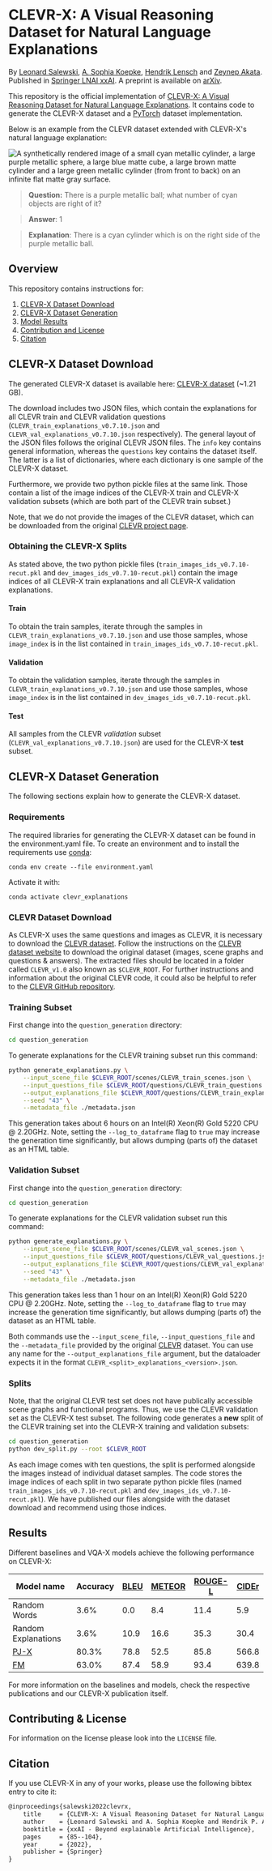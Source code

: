 # CLEVR-X: A Visual Reasoning Dataset for Natural Language Explanations

By <a href='https://www.eml-unitue.de/people/leonard-salewski'>Leonard Salewski</a>, <a href='https://www.eml-unitue.de/people/almut-sophia-koepke'>A. Sophia Koepke</a>, <a href='https://uni-tuebingen.de/fakultaeten/mathematisch-naturwissenschaftliche-fakultaet/fachbereiche/informatik/lehrstuehle/computergrafik/lehrstuhl/mitarbeiter/prof-dr-ing-hendrik-lensch/'>Hendrik Lensch</a> and <a href='https://www.eml-unitue.de/people/zeynep-akata'>Zeynep Akata</a>.
Published in [Springer LNAI xxAI](https://human-centered.ai/springer-lnai-xxai/). A preprint is available on [arXiv](https://arxiv.org/abs/2204.02380).

<!-- >📋 Optional: include a link to demos, blog posts and tutorials -->

This repository is the official implementation of [CLEVR-X: A Visual Reasoning Dataset for Natural Language Explanations](https://explainableml.github.io/CLEVR-X/). It contains code to generate the CLEVR-X dataset and a [PyTorch](https://pytorch.org/) dataset implementation.

Below is an example from the CLEVR dataset extended with CLEVR-X's natural language explanation:

![A synthetically rendered image of a small cyan metallic cylinder, a large purple metallic sphere, a large blue matte cube, a large brown matte cylinder and a large green metallic cylinder (from front to back) on an infinite flat matte gray surface.](images/CLEVR_val_005182.png)
> **Question:** There is a purple metallic ball; what number of cyan objects are right of it?

> **Answer**: 1

> **Explanation**: There is a cyan cylinder which is on the right side of the purple metallic ball.

## Overview

This repository contains instructions for:

1. [CLEVR-X Dataset Download](#CLEVR-X-Dataset-Download)
2. [CLEVR-X Dataset Generation](#CLEVR-X-Dataset-Generation)
3. [Model Results](#Results)
4. [Contribution and License](#Contributing)
5. [Citation](#Citation)

## CLEVR-X Dataset Download

The generated CLEVR-X dataset is available here: [CLEVR-X dataset](https://www.dropbox.com/sh/qe1wfahldk3pd7l/AADnsGTUInU5-eLCjyor0Iapa?dl=0) (~1.21 GB).

The download includes two JSON files, which contain the explanations for all CLEVR train and CLEVR validation questions (`CLEVR_train_explanations_v0.7.10.json` and  `CLEVR_val_explanations_v0.7.10.json` respectively).
The general layout of the JSON files follows the original CLEVR JSON files. The `info` key contains general information, whereas the `questions` key contains the dataset itself. The latter is a list of dictionaries, where each dictionary is one sample of the CLEVR-X dataset.

Furthermore, we provide two python pickle files at the same link. Those contain a list of the image indices of the CLEVR-X train and CLEVR-X validation subsets (which are both part of the CLEVR train subset.)

Note, that we do not provide the images of the CLEVR dataset, which can be downloaded from the original [CLEVR project page](https://cs.stanford.edu/people/jcjohns/clevr/).

### Obtaining the CLEVR-X Splits

As stated above, the two python pickle files (`train_images_ids_v0.7.10-recut.pkl` and `dev_images_ids_v0.7.10-recut.pkl`) contain the image indices of all CLEVR-X train explanations and all CLEVR-X validation explanations.

#### Train

To obtain the train samples, iterate through the samples in `CLEVR_train_explanations_v0.7.10.json` and use those samples, whose `image_index` is in the list contained in `train_images_ids_v0.7.10-recut.pkl`.

#### Validation

To obtain the validation samples, iterate through the samples in `CLEVR_train_explanations_v0.7.10.json` and use those samples, whose `image_index` is in the list contained in `dev_images_ids_v0.7.10-recut.pkl`.

#### Test

All samples from the CLEVR _validation_ subset (`CLEVR_val_explanations_v0.7.10.json`) are used for the CLEVR-X **test** subset.

## CLEVR-X Dataset Generation

The following sections explain how to generate the CLEVR-X dataset.

### Requirements

The required libraries for generating the CLEVR-X dataset can be found in the environment.yaml file. To create an environment and to install the requirements use [conda](https://docs.conda.io/en/latest/):

```setup
conda env create --file environment.yaml
```

Activate it with:

```setup
conda activate clevr_explanations
```

### CLEVR Dataset Download

As CLEVR-X uses the same questions and images as CLEVR, it is necessary to download the [CLEVR dataset](https://cs.stanford.edu/people/jcjohns/clevr/). Follow the instructions on the [CLEVR dataset website](https://cs.stanford.edu/people/jcjohns/clevr/) to download the original dataset (images, scene graphs and questions & answers).
The extracted files should be located in a folder called `CLEVR_v1.0` also known as `$CLEVR_ROOT`.
For further instructions and information about the original CLEVR code, it could also be helpful to refer to the [CLEVR GitHub repository](https://github.com/facebookresearch/clevr-dataset-gen).

### Training Subset

First change into the `question_generation` directory:

```bash
cd question_generation
```

To generate explanations for the CLEVR training subset run this command:

```bash
python generate_explanations.py \
    --input_scene_file $CLEVR_ROOT/scenes/CLEVR_train_scenes.json \
    --input_questions_file $CLEVR_ROOT/questions/CLEVR_train_questions.json \
    --output_explanations_file $CLEVR_ROOT/questions/CLEVR_train_explanations_v0.7.13.json \
    --seed "43" \
    --metadata_file ./metadata.json
```

This generation takes about 6 hours on an Intel(R) Xeon(R) Gold 5220 CPU @ 2.20GHz.
Note, setting the `--log_to_dataframe` flag to `true` may increase the generation time significantly, but allows dumping (parts of) the dataset as an HTML table.

### Validation Subset

First change into the `question_generation` directory:

```bash
cd question_generation
```

To generate explanations for the CLEVR validation subset run this command:

```bash
python generate_explanations.py \
    --input_scene_file $CLEVR_ROOT/scenes/CLEVR_val_scenes.json \
    --input_questions_file $CLEVR_ROOT/questions/CLEVR_val_questions.json \
    --output_explanations_file $CLEVR_ROOT/questions/CLEVR_val_explanations_v0.7.13.json \
    --seed "43" \
    --metadata_file ./metadata.json
```

This generation takes less than 1 hour on an Intel(R) Xeon(R) Gold 5220 CPU @ 2.20GHz.
Note, setting the `--log_to_dataframe` flag to `true` may increase the generation time significantly, but allows dumping (parts of) the dataset as an HTML table.

Both commands use the `--input_scene_file`, `--input_questions_file` and the `--metadata_file` provided by the original [CLEVR](https://cs.stanford.edu/people/jcjohns/clevr/) dataset. You can use any name for the `--output_explanations_file` argument, but the dataloader expects it in the format `CLEVR_<split>_explanations_<version>.json`.

### Splits

Note, that the original CLEVR test set does not have publically accessible scene graphs and functional programs. Thus, we use the CLEVR validation set as the CLEVR-X test subset. The following code generates a **new** split of the CLEVR training set into the CLEVR-X training and validation subsets:

```bash
cd question_generation
python dev_split.py --root $CLEVR_ROOT
```

As each image comes with ten questions, the split is performed alongside the images instead of individual dataset samples. The code stores the image indices of each split in two separate python pickle files (named `train_images_ids_v0.7.10-recut.pkl` and `dev_images_ids_v0.7.10-recut.pkl`). We have published our files alongside with the dataset download and recommend using those indices.

## Results

Different baselines and VQA-X models achieve the following performance on CLEVR-X:

| Model name         |       Accuracy  | [BLEU](https://aclanthology.org/P02-1040/)           | [METEOR](https://aclanthology.org/W05-0909/)         | [ROUGE-L](https://aclanthology.org/W04-1013/)        | [CIDEr](https://openaccess.thecvf.com/content_cvpr_2015/papers/Vedantam_CIDEr_Consensus-Based_Image_2015_CVPR_paper.pdf)          |
| ------------------ |---------------- | -------------- | -------------- | -------------- | -------------- |
| Random Words       |       3.6%         |     0.0           | 8.4               |        11.4        |     5.9           |
| Random Explanations|       3.6%         |     10.9           |   16.6             |     35.3           |      30.4          |
| [PJ-X](https://openaccess.thecvf.com/content_cvpr_2018/papers/Park_Multimodal_Explanations_Justifying_CVPR_2018_paper.pdf)               |       80.3%         |      78.8          |        52.5        |      85.8          |       566.8         |
| [FM](https://arxiv.org/abs/1809.02805)                 |       63.0%         |        87.4        |     58.9           |    93.4            |     639.8           |

For more information on the baselines and models, check the respective publications and our CLEVR-X publication itself.

## Contributing & License

For information on the license please look into the `LICENSE` file.

## Citation

If you use CLEVR-X in any of your works, please use the following bibtex entry to cite it:

```tex
@inproceedings{salewski2022clevrx,
    title     = {CLEVR-X: A Visual Reasoning Dataset for Natural Language Explanations},
    author    = {Leonard Salewski and A. Sophia Koepke and Hendrik P. A. Lensch and Zeynep Akata},
    booktitle = {xxAI - Beyond explainable Artificial Intelligence},
    pages     = {85--104},
    year      = {2022},
    publisher = {Springer}
}
```
